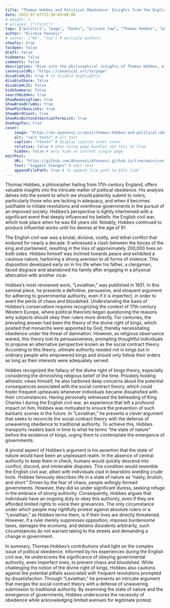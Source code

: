 ```yaml
---
title: "Thomas Hobbes and Political Obedience: Insights from the English Civil War"
date: 2023-07-07T15:30:03+00:00
# weight: 1
# aliases: ["/first"]
tags: ["politics", "page", "books", "private law", "Thomas Hobbes", "political obedience", "English civil war", "Leviathan", "social contract theory", "imperfect rulers", "chaos prevention", "violence", "revolution", "governmental authority"]
author: "Alireza Yoonesi"
# author: ["Me", "You"] # multiple authors
showToc: true
TocOpen: false
draft: false
hidemeta: false
comments: false
description: "Dive into the philosophical insights of Thomas Hobbes, a prominent 17th-century English philosopher, as he explores the complexities of political obedience. Influenced by his experiences during the brutal English civil war, Hobbes emphasizes the importance of submitting to imperfect rulers to prevent chaos and violence. In his renowned work Leviathan, Hobbes merges the social contract theory with a defense of unwavering obedience, while also cautioning against the dangers of frequent revolutions. Discover how Hobbes's perspectives continue to shape our understanding of governmental authority today"
canonicalURL: "https://canonical.url/to/page"
disableHLJS: true # to disable highlightjs
disableShare: false
disableHLJS: false
hideSummary: false
searchHidden: true
ShowReadingTime: true
ShowBreadCrumbs: true
ShowPostNavLinks: true
ShowWordCount: true
ShowRssButtonInSectionTermList: true
UseHugoToc: true
cover:
    image: "https://en.ayoonesi.ir/post/thomas-hobbes-and-political-obedience-insights-from-the-english-civil-war/william-cavendish-painting-thomas-hobbes.webp" # image path/url
    alt: "<alt text>" # alt text
    caption: "<text>" # display caption under cover
    relative: false # when using page bundles set this to true
    hidden: false # only hide on current single page
editPost:
    URL: "https://github.com/AYoonesi/AYoonesi.github.io/tree/main/content"
    Text: "Suggest Changes" # edit text
    appendFilePath: true # to append file path to Edit link
---
```


Thomas Hobbes, a philosopher hailing from 17th-century England, offers valuable insights into the intricate matter of political obedience. His analysis delves into the extent to which we should patiently submit to rulers, particularly those who are lacking in adequacy, and when it becomes justifiable to initiate revolutions and overthrow governments in the pursuit of an improved society. Hobbes’s perspective is tightly intertwined with a significant event that deeply influenced his beliefs: the English civil war, which took place when he was 64 years old. Notably, Hobbes continued to produce influential works until his demise at the age of 91.

The English civil war was a brutal, divisive, costly, and lethal conflict that endured for nearly a decade. It witnessed a clash between the forces of the king and parliament, resulting in the loss of approximately 200,000 lives on both sides. Hobbes himself was inclined towards peace and exhibited a cautious nature, harboring a strong aversion to all forms of violence. This disposition developed early on in his life when his father, a clergyman, faced disgrace and abandoned his family after engaging in a physical altercation with another vicar.

Hobbes’s most renowned work, “Leviathan,” was published in 1651. In this seminal piece, he presents a definitive, persuasive, and eloquent argument for adhering to governmental authority, even if it is imperfect, in order to avert the perils of chaos and bloodshed. Understanding the basis of Hobbes’s conservatism requires recognizing the context of 17th-century Western Europe, where political theorists began questioning the reasons why subjects should obey their rulers more directly. For centuries, the prevailing answer had been the theory of the divine right of kings, which posited that monarchs were appointed by God, thereby necessitating obedience under the threat of damnation. However, as religious observance waned, this theory lost its persuasiveness, prompting thoughtful individuals to propose an alternative perspective known as the social contract theory. According to this theory, ultimate authority resided not in kings but in ordinary people who empowered kings and should only follow their orders as long as their interests were adequately served.

Hobbes recognized the fallacy of the divine right of kings theory, especially considering the diminishing religious belief of the time. Privately holding atheistic views himself, he also harbored deep concerns about the potential consequences associated with the social contract theory, which could foster frequent upheavals whenever individuals became dissatisfied with their circumstances. Having personally witnessed the beheading of King Charles I during the English civil war, an experience that left a profound impact on him, Hobbes was motivated to ensure the prevention of such barbaric scenes in the future. In “Leviathan,” he presents a clever argument that seeks to reconcile the social contract theory with the defense of unwavering obedience to traditional authority. To achieve this, Hobbes transports readers back in time to what he terms “the state of nature” before the existence of kings, urging them to contemplate the emergence of governments.

A pivotal aspect of Hobbes’s argument is his assertion that the state of nature would have been an unpleasant realm. In the absence of central authority to keep them in check, humans would quickly descend into conflict, discord, and intolerable disputes. This condition would resemble the English civil war, albeit with individuals clad in bearskins wielding crude tools. Hobbes famously describes life in a state of nature as “nasty, brutish, and short.” Driven by the fear of chaos, people willingly formed governments. However, they did so under significant duress, seeking refuge in the embrace of strong authority. Consequently, Hobbes argues that individuals have an ongoing duty to obey this authority, even if they are afforded limited rights to voice their grievances. The only circumstance under which people may rightfully protest against absolute rulers or a “Leviathan,” as Hobbes terms them, is if their lives are directly threatened. However, if a ruler merely suppresses opposition, imposes burdensome taxes, damages the economy, and detains dissidents arbitrarily, such circumstances do not warrant taking to the streets and demanding a change in government.

In summary, Thomas Hobbes’s contributions shed light on the complex issue of political obedience. Informed by his experiences during the English civil war, he underscores the significance of obeying governmental authority, even imperfect ones, to prevent chaos and bloodshed. While challenging the notion of the divine right of kings, Hobbes also cautions against the potential pitfalls associated with frequent revolutions prompted by dissatisfaction. Through “Leviathan,” he presents an intricate argument that merges the social contract theory with a defense of unwavering submission to traditional authority. By examining the state of nature and the emergence of governments, Hobbes underscores the necessity of obedience while acknowledging limited avenues for legitimate protest.